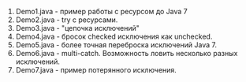 

1. Demo1.java - пример работы с ресурсом до Java 7
2. Demo2.java - try с ресурсами.
3. Demo3.java - "цепочка исключений"
4. Demo4.java - бросок checked исключения как unchecked.
5. Demo5.java - более точная переброска исключений Java 7.
6. Demo6.java - multi-catch. Возможность ловить несколько разных исключений.
7. Demo7.java - пример потерянного исключения.
